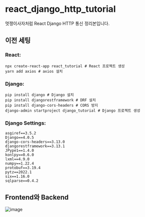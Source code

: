 # react_django_http_tutorial
멋쟁이사자처럼 React Django HTTP 통신 정리본입니다.

## 이전 세팅
### React:
```
npx create-react-app react_tutorial # React 프로젝트 생성
yarn add axios # axios 설치
```

### Django:
```
pip install django # Django 설치
pip install djangorestframework # DRF 설치 
pip install django-cors-headers # CORS 방지
django-admin startproject django_tutorial # Django 프로젝트 생성
```

### Django Settings:
```
asgiref==3.5.2
Django==4.0.5
django-cors-headers==3.13.0
djangorestframework==3.13.1
JPype1==1.4.0
konlpy==0.6.0
lxml==4.9.0
numpy==1.22.4
protobuf==3.19.4
pytz==2022.1
six==1.16.0
sqlparse==0.4.2
```

## Frontend와 Backend 
![image](https://user-images.githubusercontent.com/86935465/175817947-44073426-c70b-4c54-9d44-dab357356dd8.png)
